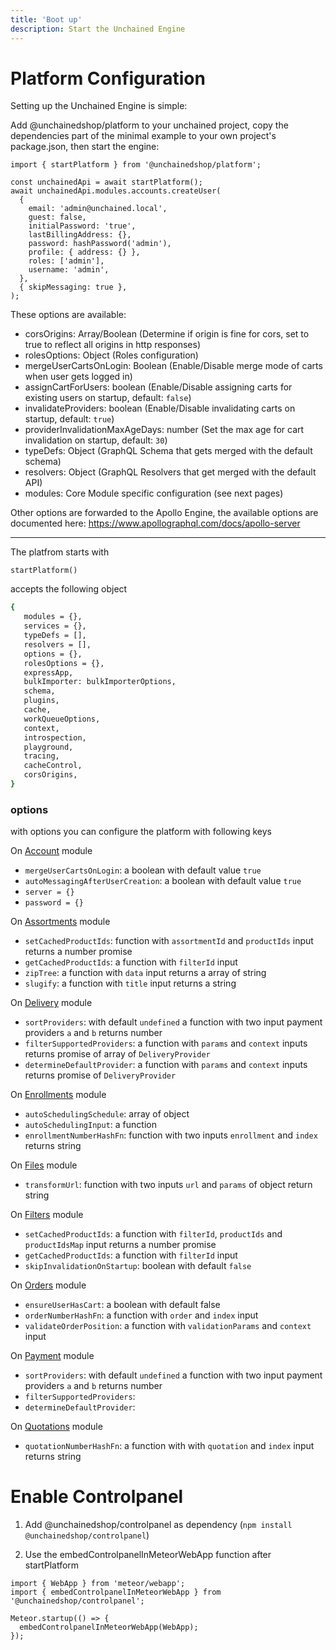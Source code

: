 ```yaml
---
title: 'Boot up'
description: Start the Unchained Engine
---
```


# Platform Configuration

Setting up the Unchained Engine is simple:

Add @unchainedshop/platform to your unchained project, copy the dependencies part of the minimal example to your own project's package.json, then start the engine:

```
import { startPlatform } from '@unchainedshop/platform';

const unchainedApi = await startPlatform();
await unchainedApi.modules.accounts.createUser(
  {
    email: 'admin@unchained.local',
    guest: false,
    initialPassword: 'true',
    lastBillingAddress: {},
    password: hashPassword('admin'),
    profile: { address: {} },
    roles: ['admin'],
    username: 'admin',
  },
  { skipMessaging: true },
);
```

These options are available:

- corsOrigins: Array/Boolean (Determine if origin is fine for cors, set to true to reflect all origins in http responses)
- rolesOptions: Object (Roles configuration)
- mergeUserCartsOnLogin: Boolean (Enable/Disable merge mode of carts when user gets logged in)
- assignCartForUsers: boolean (Enable/Disable assigning carts for existing users on startup, default: `false`)
- invalidateProviders: boolean (Enable/Disable invalidating carts on startup, default: `true`)
- providerInvalidationMaxAgeDays: number (Set the max age for cart invalidation on startup, default: `30`)
- typeDefs: Object (GraphQL Schema that gets merged with the default schema)
- resolvers: Object (GraphQL Resolvers that get merged with the default API)
- modules: Core Module specific configuration (see next pages)

Other options are forwarded to the Apollo Engine, the available options are documented here: https://www.apollographql.com/docs/apollo-server

*******
The platfrom starts with
```bass
startPlatform()
````
accepts the following object

```bash
{  
   modules = {},
   services = {},
   typeDefs = [],
   resolvers = [],
   options = {},
   rolesOptions = {},
   expressApp,
   bulkImporter: bulkImporterOptions,
   schema,
   plugins,
   cache,
   workQueueOptions,
   context,
   introspection,
   playground,
   tracing,
   cacheControl,
   corsOrigins,
}
```
### options

with options you can configure the platform with following keys

On [Account](./accounts.md) module

- `mergeUserCartsOnLogin`: a boolean with default value `true`
- `autoMessagingAfterUserCreation`: a boolean with default value `true`
- `server = {}`
- `password = {}`

On [Assortments](./assortments.md) module

- `setCachedProductIds`: function with `assortmentId` and `productIds` input returns a number promise
- `getCachedProductIds`: a function with `filterId` input
- `zipTree`: a function with `data` input returns a array of string
- `slugify`: a function with `title` input returns a string

On [Delivery](./delivery.md) module 

- `sortProviders`: with default `undefined` a function with two input payment providers `a` and `b` returns number 
- `filterSupportedProviders`: a function with `params` and `context` inputs returns promise of array of `DeliveryProvider`
- `determineDefaultProvider`: a function with `params` and `context` inputs returns promise of  `DeliveryProvider`

On [Enrollments](./enrollments.md) module

-  `autoSchedulingSchedule`: array of object
-  `autoSchedulingInput`: a function
-  `enrollmentNumberHashFn`: function with two inputs `enrollment` and `index` returns string

On [Files](./files.md) module 

-  `transformUrl`: function with two inputs `url` and `params` of object return string

On [Filters](./filters.md) module 

-  `setCachedProductIds`: a function with `filterId`, `productIds` and `productIdsMap` input returns a number promise
-  `getCachedProductIds`: a function with `filterId` input 
-  `skipInvalidationOnStartup`: boolean with default `false`

On [Orders](./orders.md) module

-  `ensureUserHasCart`: a boolean with default false
-  `orderNumberHashFn`: a function with `order` and `index` input
-  `validateOrderPosition`: a function with `validationParams` and `context` input

On [Payment](./payment.md) module 

-  `sortProviders`: with default `undefined` a function with two input payment providers `a` and `b` returns number
-  `filterSupportedProviders`: 
-  `determineDefaultProvider`:

On [Quotations](./quotations.md) module

- `quotationNumberHashFn`: a function with with `quotation` and `index` input returns string

# Enable Controlpanel

1. Add @unchainedshop/controlpanel as dependency (`npm install @unchainedshop/controlpanel`)

2. Use the embedControlpanelInMeteorWebApp function after startPlatform

```
import { WebApp } from 'meteor/webapp';
import { embedControlpanelInMeteorWebApp } from '@unchainedshop/controlpanel';

Meteor.startup(() => {
  embedControlpanelInMeteorWebApp(WebApp);
});
```
